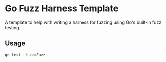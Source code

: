 # Go Fuzz Harness Template

A template to help with writing a harness for fuzzing using Go's built-in fuzz testing.

## Usage

```bash
go test -fuzz=Fuzz
```
